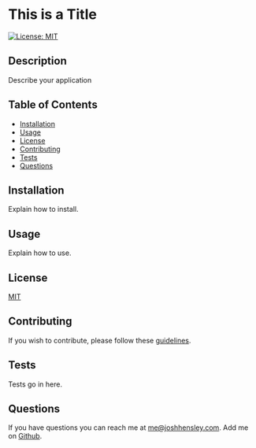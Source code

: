 # This is a Title

[![License: MIT](https://img.shields.io/badge/License-MIT-yellow.svg)](https://opensource.org/licenses/MIT)

## Description

Describe your application

## Table of Contents


* [Installation](#Installation)
* [Usage](#Usage)
* [License](#License)
* [Contributing](#Contributing)
* [Tests](#Tests)
* [Questions](#Questions)
 

## <a name="Installation"></a>Installation

Explain how to install.

## <a name="Usage"></a>Usage

Explain how to use.

## <a name="license"></a>License

  [MIT](https://opensource.org/licenses/MIT)

## <a name="contributing"></a>Contributing

If you wish to contribute, please follow these [guidelines](https://www.contributor-covenant.org/version/2/1/code_of_conduct/).

## <a name="tests"></a>Tests

Tests go in here.

## <a name="questions"></a>Questions

If you have questions you can reach me at me@joshhensley.com. Add me on [Github](github.com/josh-hensley).
